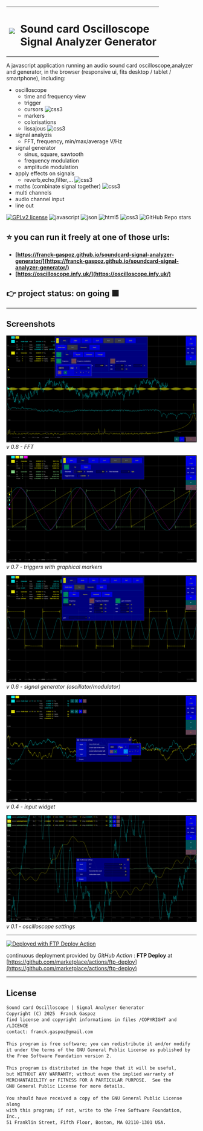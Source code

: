 <table>
<tr>
<td>
<img src="https://raw.githubusercontent.com/franck-gaspoz/soundcard-signal-analyzer-generator/refs/heads/main/img/icon.ico">
</td>
<td>
<h1>Sound card Oscilloscope<br>Signal Analyzer Generator</h1>
</td>
</tr>
</table>

A javascript application running an audio sound card oscilloscope,analyzer and generator, in the browser (responsive ui, fits desktop / tablet / smartphone), including:

- oscilloscope
  - time and frequency view
  - trigger
  - cursors ![css3](https://img.shields.io/static/v1?label=&message=planned&color=cd4900&style=plastic&logoColor=black)
  - markers
  - colorisations
  - lissajous ![css3](https://img.shields.io/static/v1?label=&message=planned&color=cd4900&style=plastic&logoColor=black)
- signal analyzis 
  - FFT, frequency, min/max/average V/Hz
- signal generator
  - sinus, square, sawtooth
  - frequency modulation
  - amplitude modulation
- apply effects on signals 
  - reverb,echo,filter,... ![css3](https://img.shields.io/static/v1?label=&message=planned&color=cd4900&style=plastic&logoColor=black)
- maths (combinate signal together) ![css3](https://img.shields.io/static/v1?label=&message=planned&color=cd4900&style=plastic&logoColor=black)
- multi channels
- audio channel input
- line out

[![GPLv2 license](https://img.shields.io/badge/License-GPLv2-blue.svg)](https://raw.githubusercontent.com/franck-gaspoz/soundcard-signal-analyzer-generator/refs/heads/main/LICENSE)
![javascript](https://img.shields.io/static/v1?label=&message=javascript&color=cdf998&style=plastic&logo=javascript&logoColor=darkgreen)
![json](https://img.shields.io/static/v1?label=&message=JSON&color=cdf998&style=plastic&logo=javascript&logoColor=darkgreen)
![html5](https://img.shields.io/static/v1?label=&message=HTML5&color=cdf998&style=plastic&logo=html5) 
![css3](https://img.shields.io/static/v1?label=&message=CSS3&color=cdf998&style=plastic&logo=css3&logoColor=black)
![GitHub Repo stars](https://img.shields.io/github/stars/franck-gaspoz/soundcard-signal-analyzer-generator?color=3076BB&style=plastic&logo=github)

## ⭐ <b>you can run it freely at one of those urls:
- [https://franck-gaspoz.github.io/soundcard-signal-analyzer-generator/](https://franck-gaspoz.github.io/soundcard-signal-analyzer-generator/)
- [https://oscilloscope.infy.uk/](https://oscilloscope.infy.uk/)</b>

## 👉 project status: on going 🟩
___

## Screenshots

![screenshot](doc/screenshot-0.8b.png)
*v 0.8 - FFT*

![screenshot](doc/screenshot-0.7.png)
*v 0.7 - triggers with graphical markers*

![screenshot](doc/screenshot-0.6c.png)
*v 0.6 - signal generator (oscillator/modulator)*

![screenshot](doc/screenshot-0.4.png)
*v 0.4 - input widget*

![screenshot](doc/screenshot-0.1.png)
*v 0.1 - oscilloscope settings*

___

[<img alt="Deployed with FTP Deploy Action" src="https://img.shields.io/badge/Deployed With-FTP DEPLOY ACTION-%3CCOLOR%3E?style=for-the-badge&color=0077b6">](https://github.com/SamKirkland/FTP-Deploy-Action)

continuous deployment provided by *GitHub Action* : **FTP Deploy** at [https://github.com/marketplace/actions/ftp-deploy](https://github.com/marketplace/actions/ftp-deploy)

___

## License

    Sound card Oscilloscope | Signal Analyser Generator
    Copyright (C) 2025  Franck Gaspoz
    find license and copyright informations in files /COPYRIGHT and /LICENCE
    contact: franck.gaspoz@gmail.com

    This program is free software; you can redistribute it and/or modify
    it under the terms of the GNU General Public License as published by
    the Free Software Foundation version 2.

    This program is distributed in the hope that it will be useful,
    but WITHOUT ANY WARRANTY; without even the implied warranty of
    MERCHANTABILITY or FITNESS FOR A PARTICULAR PURPOSE.  See the
    GNU General Public License for more details.

    You should have received a copy of the GNU General Public License along
    with this program; if not, write to the Free Software Foundation, Inc.,
    51 Franklin Street, Fifth Floor, Boston, MA 02110-1301 USA.